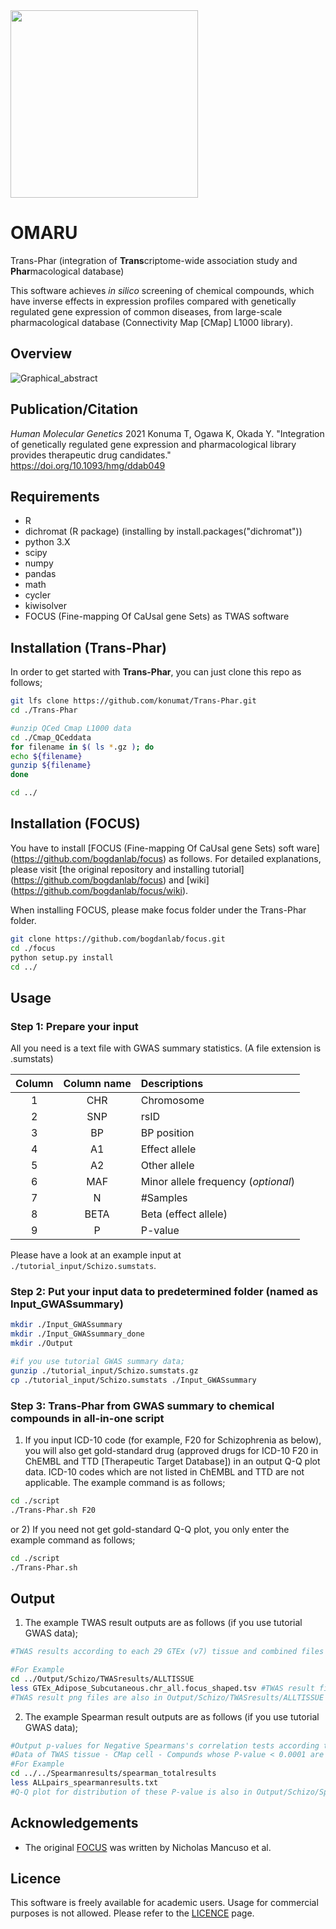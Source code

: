 <img width="300" src="https://user-images.githubusercontent.com/78953113/122951074-f5b9c300-d3b7-11eb-852c-7da153bc4ee0.jpg">

# OMARU
Trans-Phar (integration of **Trans**criptome-wide association study and **Phar**macological database)

This software achieves *in silico* screening of chemical compounds, which have inverse effects in expression profiles compared with genetically regulated gene expression of common diseases, from large-scale pharmacological database (Connectivity Map [CMap] L1000 library).

## Overview
![Graphical_abstract](https://user-images.githubusercontent.com/78953113/122951074-f5b9c300-d3b7-11eb-852c-7da153bc4ee0.jpg)

## Publication/Citation

*Human Molecular Genetics* 2021 Konuma T, Ogawa K, Okada Y. "Integration of genetically regulated gene expression and pharmacological library provides therapeutic drug candidates."
https://doi.org/10.1093/hmg/ddab049


## Requirements
- R
- dichromat (R package) (installing by install.packages("dichromat"))
- python 3.X
- scipy
- numpy
- pandas
- math
- cycler
- kiwisolver
- FOCUS (Fine-mapping Of CaUsal gene Sets) as TWAS software


## Installation (Trans-Phar)
In order to get started with **Trans-Phar**, you can just clone this repo as follows;
```bash
git lfs clone https://github.com/konumat/Trans-Phar.git
cd ./Trans-Phar

#unzip QCed Cmap L1000 data
cd ./Cmap_QCeddata
for filename in $( ls *.gz ); do
echo ${filename}
gunzip ${filename}
done

cd ../
```

## Installation (FOCUS)
You have to install [FOCUS (Fine-mapping Of CaUsal gene Sets) soft ware] (https://github.com/bogdanlab/focus) as follows.
For detailed explanations, please visit [the original repository and installing tutorial] (https://github.com/bogdanlab/focus) and [wiki] (https://github.com/bogdanlab/focus/wiki).

When installing FOCUS, please make focus folder under the Trans-Phar folder.

```bash
git clone https://github.com/bogdanlab/focus.git
cd ./focus
python setup.py install
cd ../
```

## Usage
### Step 1: Prepare your input 
All you need is a text file with GWAS summary statistics. (A file extension is .sumstats)

| Column | Column name | Descriptions |
|:-----------:|:-----------:|:------------|
|1|CHR|Chromosome|
|2|SNP|rsID|
|3|BP|BP position|
|4|A1|Effect allele|
|5|A2|Other allele|
|6|MAF|Minor allele frequency (*optional*)|
|7|N|#Samples|
|8|BETA|Beta (effect allele)|
|9|P|P-value|

Please have a look at an example input at `./tutorial_input/Schizo.sumstats`.


### Step 2: Put your input data to predetermined folder (named as Input_GWASsummary)


```bash
mkdir ./Input_GWASsummary
mkdir ./Input_GWASsummary_done
mkdir ./Output

#if you use tutorial GWAS summary data;
gunzip ./tutorial_input/Schizo.sumstats.gz
cp ./tutorial_input/Schizo.sumstats ./Input_GWASsummary
```

### Step 3: Trans-Phar from GWAS summary to chemical compounds in all-in-one script

1) If you input ICD-10 code (for example, F20 for Schizophrenia as below), you will also get gold-standard drug (approved drugs for ICD-10 F20 in ChEMBL and TTD [Therapeutic Target Database]) in an output Q-Q plot data.
ICD-10 codes which are not listed in ChEMBL and TTD are not applicable.
The example command is as follows;
```bash
cd ./script
./Trans-Phar.sh F20
```

or 2) If you need not get gold-standard Q-Q plot, you only enter the example command as follows;
```bash
cd ./script
./Trans-Phar.sh
```


## Output

1) The example TWAS result outputs are as follows (if you use tutorial GWAS data);

```bash
#TWAS results according to each 29 GTEx (v7) tissue and combined files from all 29 tissues at Output/Schizo/TWASresults.

#For Example
cd ../Output/Schizo/TWASresults/ALLTISSUE
less GTEx_Adipose_Subcutaneous.chr_all.focus_shaped.tsv #TWAS result file (shaped), file format is described in https://github.com/bogdanlab/focus/wiki/Fine-mapping-TWAS-associations
#TWAS result png files are also in Output/Schizo/TWASresults/ALLTISSUE
```

2) The example Spearman result outputs are as follows (if you use tutorial GWAS data);

```bash
#Output p-values for Negative Spearmans's correlation tests according to total 308,872 pairs of TWAS tissue - CMap cell - Compunds
#Data of TWAS tissue - CMap cell - Compunds whose P-value < 0.0001 are in Output/Schizo/Spearmanresults/spearman_eachpair_results and Output/Schizo/Spearmanresults/spearman_eachpair_coplots
#For Example
cd ../../Spearmanresults/spearman_totalresults
less ALLpairs_spearmanresults.txt
#Q-Q plot for distribution of these P-value is also in Output/Schizo/Spearmanresults/spearman_totalresults
```

## Acknowledgements
* The original [FOCUS](https://github.com/bogdanlab/focus) was written by Nicholas Mancuso et al.

## Licence
This software is freely available for academic users. Usage for commercial purposes is not allowed.
Please refer to the [LICENCE](https://github.com/konumat/Trans-Phar/blob/master/LICENSE.md/LICENSE.md) page.

